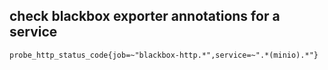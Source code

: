 ## check blackbox exporter annotations for a service
```
probe_http_status_code{job=~"blackbox-http.*",service=~".*(minio).*"}
```


